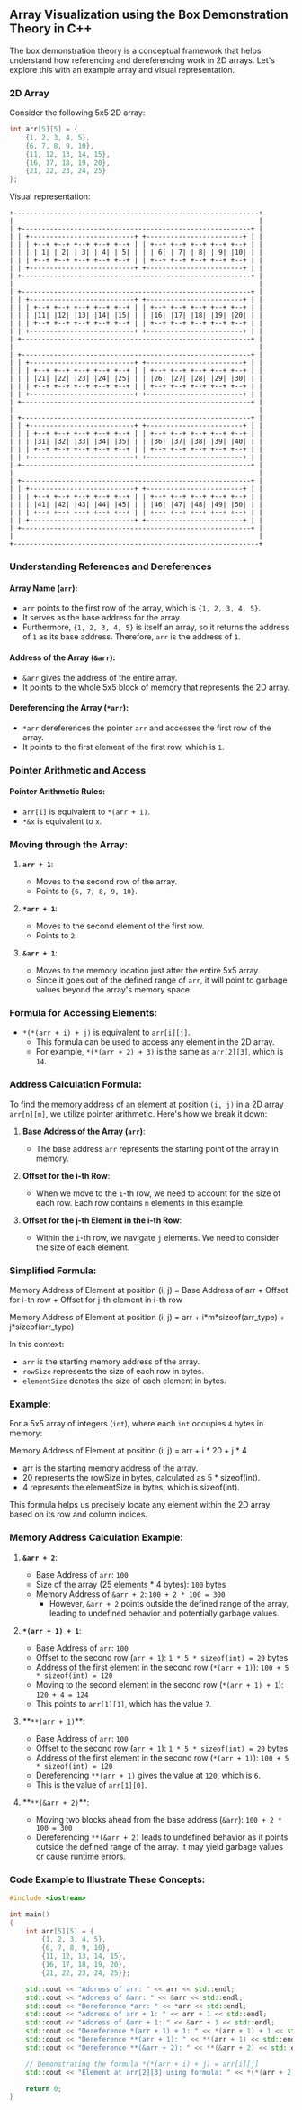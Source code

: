 ## Array Visualization using the Box Demonstration Theory in C++

The box demonstration theory is a conceptual framework that helps understand how referencing and dereferencing work in 2D arrays. Let's explore this with an example array and visual representation.

### 2D Array

Consider the following 5x5 2D array:

```cpp
int arr[5][5] = {
    {1, 2, 3, 4, 5},
    {6, 7, 8, 9, 10},
    {11, 12, 13, 14, 15},
    {16, 17, 18, 19, 20},
    {21, 22, 23, 24, 25}
};
```

Visual representation:

```
+-------------------------------------------------------------+
|                                                             |
| +---------------------------------------------------------+ |
| | +--------------------------+ +------------------------+ | |
| | | +--+ +--+ +--+ +--+ +--+ | | +--+ +--+ +--+ +--+ +--+ | |
| | | | 1| | 2| | 3| | 4| | 5| | | | 6| | 7| | 8| | 9| |10| | |
| | | +--+ +--+ +--+ +--+ +--+ | | +--+ +--+ +--+ +--+ +--+ | |
| | +--------------------------+ +------------------------+ | |
| +---------------------------------------------------------+ |
|                                                             |
| +---------------------------------------------------------+ |
| | +--------------------------+ +------------------------+ | |
| | | +--+ +--+ +--+ +--+ +--+ | | +--+ +--+ +--+ +--+ +--+ | |
| | | |11| |12| |13| |14| |15| | | |16| |17| |18| |19| |20| | |
| | | +--+ +--+ +--+ +--+ +--+ | | +--+ +--+ +--+ +--+ +--+ | |
| | +--------------------------+ +------------------------+ | |
| +---------------------------------------------------------+ |
|                                                             |
| +---------------------------------------------------------+ |
| | +--------------------------+ +------------------------+ | |
| | | +--+ +--+ +--+ +--+ +--+ | | +--+ +--+ +--+ +--+ +--+ | |
| | | |21| |22| |23| |24| |25| | | |26| |27| |28| |29| |30| | |
| | | +--+ +--+ +--+ +--+ +--+ | | +--+ +--+ +--+ +--+ +--+ | |
| | +--------------------------+ +------------------------+ | |
| +---------------------------------------------------------+ |
|                                                             |
| +---------------------------------------------------------+ |
| | +--------------------------+ +------------------------+ | |
| | | +--+ +--+ +--+ +--+ +--+ | | +--+ +--+ +--+ +--+ +--+ | |
| | | |31| |32| |33| |34| |35| | | |36| |37| |38| |39| |40| | |
| | | +--+ +--+ +--+ +--+ +--+ | | +--+ +--+ +--+ +--+ +--+ | |
| | +--------------------------+ +------------------------+ | |
| +---------------------------------------------------------+ |
|                                                             |
| +---------------------------------------------------------+ |
| | +--------------------------+ +------------------------+ | |
| | | +--+ +--+ +--+ +--+ +--+ | | +--+ +--+ +--+ +--+ +--+ | |
| | | |41| |42| |43| |44| |45| | | |46| |47| |48| |49| |50| | |
| | | +--+ +--+ +--+ +--+ +--+ | | +--+ +--+ +--+ +--+ +--+ | |
| | +--------------------------+ +------------------------+ | |
| +---------------------------------------------------------+ |
|                                                             |
+-------------------------------------------------------------+

```

### Understanding References and Dereferences

#### Array Name (`arr`):

- `arr` points to the first row of the array, which is `{1, 2, 3, 4, 5}`.
- It serves as the base address for the array.
- Furthermore, `{1, 2, 3, 4, 5}` is itself an array, so it returns the address of `1` as its base address. Therefore, `arr` is the address of `1`.

#### Address of the Array (`&arr`):

- `&arr` gives the address of the entire array.
- It points to the whole 5x5 block of memory that represents the 2D array.

#### Dereferencing the Array (`*arr`):

- `*arr` dereferences the pointer `arr` and accesses the first row of the array.
- It points to the first element of the first row, which is `1`.

### Pointer Arithmetic and Access

#### Pointer Arithmetic Rules:

- `arr[i]` is equivalent to `*(arr + i)`.
- `*&x` is equivalent to `x`.

### Moving through the Array:

1. **`arr + 1`**:

   - Moves to the second row of the array.
   - Points to `{6, 7, 8, 9, 10}`.

2. **`*arr + 1`**:

   - Moves to the second element of the first row.
   - Points to `2`.

3. **`&arr + 1`**:
   - Moves to the memory location just after the entire 5x5 array.
   - Since it goes out of the defined range of `arr`, it will point to garbage values beyond the array's memory space.

### Formula for Accessing Elements:

- `*(*(arr + i) + j)` is equivalent to `arr[i][j]`.
  - This formula can be used to access any element in the 2D array.
  - For example, `*(*(arr + 2) + 3)` is the same as `arr[2][3]`, which is `14`.

### Address Calculation Formula:

To find the memory address of an element at position `(i, j)` in a 2D array `arr[n][m]`, we utilize pointer arithmetic. Here's how we break it down:

1. **Base Address of the Array (`arr`)**:

   - The base address `arr` represents the starting point of the array in memory.

2. **Offset for the i-th Row**:

   - When we move to the `i`-th row, we need to account for the size of each row. Each row contains `m` elements in this example.

3. **Offset for the j-th Element in the i-th Row**:
   - Within the `i`-th row, we navigate `j` elements. We need to consider the size of each element.

### Simplified Formula:

Memory Address of Element at position (i, j) = Base Address of arr + Offset for i-th row + Offset for j-th element in i-th row

Memory Address of Element at position (i, j) = arr + i\*m\*sizeof(arr_type) + j\*sizeof(arr_type)

In this context:

- `arr` is the starting memory address of the array.
- `rowSize` represents the size of each row in bytes.
- `elementSize` denotes the size of each element in bytes.

### Example:

For a 5x5 array of integers (`int`), where each `int` occupies `4` bytes in memory:

Memory Address of Element at position (i, j) = arr + i \* 20 + j \* 4

- arr is the starting memory address of the array.
- 20 represents the rowSize in bytes, calculated as 5 \* sizeof(int).
- 4 represents the elementSize in bytes, which is sizeof(int).

This formula helps us precisely locate any element within the 2D array based on its row and column indices.

### Memory Address Calculation Example:

1. **`&arr + 2`**:

   - Base Address of `arr`: `100`
   - Size of the array (25 elements \* 4 bytes): `100` bytes
   - Memory Address of `&arr + 2`: `100 + 2 * 100 = 300`
     - However, `&arr + 2` points outside the defined range of the array, leading to undefined behavior and potentially garbage values.

2. **`*(arr + 1) + 1`**:

   - Base Address of `arr`: `100`
   - Offset to the second row (`arr + 1`): `1 * 5 * sizeof(int) = 20` bytes
   - Address of the first element in the second row (`*(arr + 1)`): `100 + 5 * sizeof(int) = 120`
   - Moving to the second element in the second row (`*(arr + 1) + 1`): `120 + 4 = 124`
   - This points to `arr[1][1]`, which has the value `7`.

3. **`**(arr + 1)`\*\*:

   - Base Address of `arr`: `100`
   - Offset to the second row (`arr + 1`): `1 * 5 * sizeof(int) = 20` bytes
   - Address of the first element in the second row (`*(arr + 1)`): `100 + 5 * sizeof(int) = 120`
   - Dereferencing `**(arr + 1)` gives the value at `120`, which is `6`.
   - This is the value of `arr[1][0]`.

4. **`**(&arr + 2)`\*\*:

   - Moving two blocks ahead from the base address (`&arr`): `100 + 2 * 100 = 300`
   - Dereferencing `**(&arr + 2)` leads to undefined behavior as it points outside the defined range of the array. It may yield garbage values or cause runtime errors.

### Code Example to Illustrate These Concepts:

```cpp
#include <iostream>

int main()
{
    int arr[5][5] = {
        {1, 2, 3, 4, 5},
        {6, 7, 8, 9, 10},
        {11, 12, 13, 14, 15},
        {16, 17, 18, 19, 20},
        {21, 22, 23, 24, 25}};

    std::cout << "Address of arr: " << arr << std::endl;
    std::cout << "Address of &arr: " << &arr << std::endl;
    std::cout << "Dereference *arr: " << *arr << std::endl;
    std::cout << "Address of arr + 1: " << arr + 1 << std::endl;
    std::cout << "Address of &arr + 1: " << &arr + 1 << std::endl;
    std::cout << "Dereference *(arr + 1) + 1: " << *(arr + 1) + 1 << std::endl;
    std::cout << "Dereference **(arr + 1): " << **(arr + 1) << std::endl;
    std::cout << "Dereference **(&arr + 2): " << **(&arr + 2) << std::endl;

    // Demonstrating the formula *(*(arr + i) + j) = arr[i][j]
    std::cout << "Element at arr[2][3] using formula: " << *(*(arr + 2) + 3) << std::endl; // Should print 14

    return 0;
}
```
